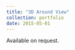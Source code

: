 ```yaml
---
title: "3D Around View"
collection: portfolio
date: 2015-05-01
---
```

Available on request.
<!--- ![1](http://copark86.github.io/images/Recent Research Summary-16.png)
excerpt: "<br/><img src='/images/around_main.png'>"--->
